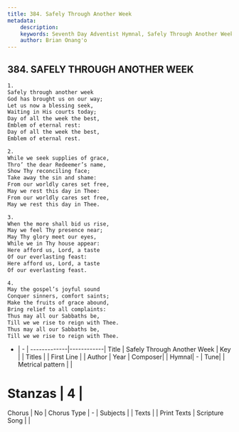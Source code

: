 ```yaml
---
title: 384. Safely Through Another Week
metadata:
    description: 
    keywords: Seventh Day Adventist Hymnal, Safely Through Another Week, , 
    author: Brian Onang'o
---
```



## 384. SAFELY THROUGH ANOTHER WEEK

```txt
1.
Safely through another week
God has brought us on our way;
Let us now a blessing seek,
Waiting in His courts today;
Day of all the week the best,
Emblem of eternal rest:
Day of all the week the best,
Emblem of eternal rest.

2.
While we seek supplies of grace,
Thro’ the dear Redeemer’s name,
Show Thy reconciling face;
Take away the sin and shame:
From our worldly cares set free,
May we rest this day in Thee:
From our worldly cares set free,
May we rest this day in Thee.

3.
When the more shall bid us rise,
May we feel Thy presence near;
May Thy glory meet our eyes,
While we in Thy house appear:
Here afford us, Lord, a taste
Of our everlasting feast:
Here afford us, Lord, a taste
Of our everlasting feast.

4.
May the gospel’s joyful sound
Conquer sinners, comfort saints;
Make the fruits of grace abound,
Bring relief to all complaints:
Thus may all our Sabbaths be,
Till we we rise to reign with Thee.
Thus may all our Sabbaths be,
Till we we rise to reign with Thee.
```

- |   -  |
-------------|------------|
Title | Safely Through Another Week |
Key |  |
Titles |  |
First Line |  |
Author | 
Year | 
Composer|  |
Hymnal|  - |
Tune|  |
Metrical pattern | |
# Stanzas | 4 |
Chorus | No |
Chorus Type | - |
Subjects |  |
Texts |  |
Print Texts | 
Scripture Song |  |
  
